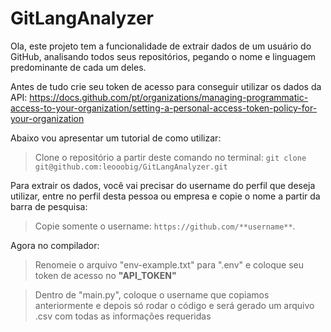 # GitLangAnalyzer

Ola, este projeto tem a funcionalidade de extrair dados de um usuário do GitHub, analisando todos seus repositórios, pegando o nome e linguagem predominante de cada um deles.


Antes de tudo crie seu token de acesso para conseguir utilizar os dados da API: https://docs.github.com/pt/organizations/managing-programmatic-access-to-your-organization/setting-a-personal-access-token-policy-for-your-organization


Abaixo vou apresentar um tutorial de como utilizar:

> Clone o repositório a partir deste comando no terminal: ```git clone git@github.com:leooobig/GitLangAnalyzer.git```

Para extrair os dados, você vai precisar do username do perfil que deseja utilizar, entre no perfil desta pessoa ou empresa e copie o nome a partir da barra de pesquisa:

> Copie somente o username: ```https://github.com/**username**```.

Agora no compilador:


> Renomeie o arquivo "env-example.txt" para ".env" e coloque seu token de acesso no **"API_TOKEN"**


> Dentro de "main.py", coloque o username que copiamos anteriormente e depois só rodar o código e será gerado um arquivo .csv com todas as informações requeridas

